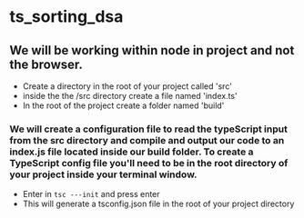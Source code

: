 # ts_sorting_dsa
## We will be working within node in project and not the browser. 
- Create a directory in the root of your project called 'src'
- inside the the /src directory create a file named 'index.ts'
- In the root of the project create a folder named 'build'
### We will create a configuration file to read the typeScript input from the src directory and compile and output our code to an index.js file located inside our build folder. To create a TypeScript config file you'll need to be in the root directory of your project inside your terminal window.
- Enter in ``` tsc ---init ``` and press enter
- This will generate a tsconfig.json file in the root of your project directory